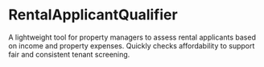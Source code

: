 # RentalApplicantQualifier
A lightweight tool for property managers to assess rental applicants based on income and property expenses. Quickly checks affordability to support fair and consistent tenant screening.

